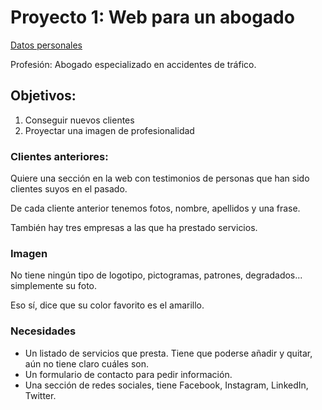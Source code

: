 # Proyecto 1: Web para un abogado

[Datos personales](./datos-personales.md)

Profesión: Abogado especializado en accidentes de tráfico.

## Objetivos:
1. Conseguir nuevos clientes
2. Proyectar una imagen de profesionalidad

### Clientes anteriores:
Quiere una sección en la web con testimonios de personas que han sido clientes suyos en el pasado.

De cada cliente anterior tenemos fotos, nombre, apellidos y una frase.

También hay tres empresas a las que ha prestado servicios.

### Imagen
No tiene ningún tipo de logotipo, pictogramas, patrones, degradados... simplemente su foto.

Eso sí, dice que su color favorito es el amarillo.

### Necesidades
* Un listado de servicios que presta. Tiene que poderse añadir y quitar, aún no tiene claro cuáles son.
* Un formulario de contacto para pedir información.
* Una sección de redes sociales, tiene Facebook, Instagram, LinkedIn, Twitter.
 
 